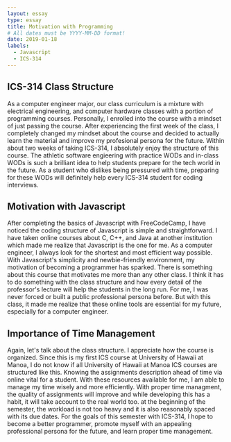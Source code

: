 ```yaml
---
layout: essay
type: essay
title: Motivation with Programming
# All dates must be YYYY-MM-DD format!
date: 2019-01-18
labels:
  - Javascript
  - ICS-314
---
```


## ICS-314 Class Structure

As a computer engineer major, our class curriculum is a mixture with electrical engineering, and computer hardware classes with a portion of programming courses. Personally, I enrolled into the course with a mindset of just passing the course. After experiencing the first week of the class, I completely changed my mindset about the course and decided to actually learn the material and improve my profesional persona for the future. Within about two weeks of taking ICS-314, I absolutely enjoy the structure of this course. The athletic software engieering with practice WODs and in-class WODs is such a brilliant idea to help students prepare for the tech world in the future. As a student who dislikes being pressured with time, preparing for these WODs will definitely help every ICS-314 student for coding interviews.

## Motivation with Javascript

After completing the basics of Javascript with FreeCodeCamp, I have noticed the coding structure of Javascript is simple and straightforward. I have taken online courses about C, C++, and Java at another institution which made me realize that Javascript is the one for me. As a computer engineer, I always look for the shortest and most efficient way possible. With Javascript's simplicity and newbie-friendly environment, my motivation of becoming a programmer has sparked. There is something about this course that motivates me more than any other class. I think it has to do something with the class structure and how every detail of the professor's lecture will help the students in the long run. For me, I was never forced or built a public professional persona before. But with this class, it made me realize that these online tools are essential for my future, especially for a computer engineer.

## Importance of Time Management

Again, let's talk about the class structure. I appreciate how the course is organized. Since this is my first ICS course at University of Hawaii at Manoa, I do not know if all University of Hawaii at Manoa ICS courses are structured like this. Knowing the assignments description ahead of time via online vital for a student. With these resources available for me, I am able to manage my time wisely and more efficiently. With proper time managment, the quality of assignments will improve and while developing this has a habit, it will take account to the real world too. at the beginning of the semester, the workload is not too heavy and it is also reasonably spaced with its due dates. For the goals of this semester with ICS-314, I hope to become a better programmer, promote myself with an appealing professional persona for the future, and learn proper time management.
